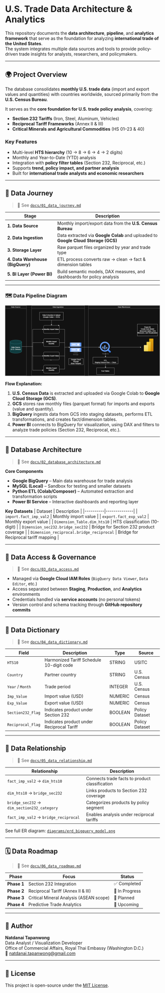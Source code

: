 # U.S. Trade Data Architecture & Analytics

This repository documents the **data architecture**, **pipeline**, and **analytics framework** that serve as the foundation for analyzing **international trade of the United States**.  
The system integrates multiple data sources and tools to provide policy-driven trade insights for analysts, researchers, and policymakers.

---

## 🌍 Project Overview

The database consolidates **monthly U.S. trade data** (import and export values and quantities) with countries worldwide, sourced primarily from the **U.S. Census Bureau**.

It serves as the **core foundation for U.S. trade policy analysis**, covering:
- **Section 232 Tariffs** (Iron, Steel, Aluminum, Vehicles)
- **Reciprocal Tariff Frameworks** (Annex II & III)
- **Critical Minerals and Agricultural Commodities** (HS 01–23 & 40)

### Key Features
- Multi-level **HTS hierarchy** (10 → 8 → 6 → 4 → 2 digits)
- Monthly and Year-to-Date (YTD) analysis
- Integration with **policy filter tables** (Section 232, Reciprocal, etc.)
- Supports **trend, policy impact, and partner analysis**
- Built for **international trade analysts and economic researchers**

---

## 🧭 Data Journey

> 🔗 See [`docs/01_data_journey.md`](docs/01_data_journey.md)

| Stage | Description |
|-------|--------------|
| **1. Data Source** | Monthly import/export data from the **U.S. Census Bureau** |
| **2. Data Ingestion** | Data extracted via **Google Colab** and uploaded to **Google Cloud Storage (GCS)** |
| **3. Storage Layer** | Raw parquet files organized by year and trade type |
| **4. Data Warehouse (BigQuery)** | ETL process converts raw → clean → fact & dimension tables |
| **5. BI Layer (Power BI)** | Build semantic models, DAX measures, and dashboards for policy analysis |

---

### 🗺️ Data Pipeline Diagram

![Data Pipeline Overview](Diagrams/Data%20pipeline%20Diagram.drawio.png)

**Flow Explanation:**
1. **U.S. Census Data** is extracted and uploaded via Google Colab to **Google Cloud Storage (GCS)**.  
2. **GCS** stores raw monthly files (parquet format) for imports and exports (value and quantity).  
3. **BigQuery** ingests data from GCS into staging datasets, performs ETL transformations, and creates fact/dimension tables.  
4. **Power BI** connects to BigQuery for visualization, using DAX and filters to analyze trade policies (Section 232, Reciprocal, etc.).

---

## 🧱 Database Architecture

> 🔗 See [`docs/02_database_architecture.md`](docs/02_database_architecture.md)

**Core Components**
- **Google BigQuery** – Main data warehouse for trade analysis  
- **MySQL (Local)** – Sandbox for testing and smaller datasets  
- **Python ETL (Colab/Composer)** – Automated extraction and transformation scripts  
- **Power BI Service** – Interactive dashboards and reporting layer  

**Key Datasets**
| Dataset | Description |
|----------|--------------|
| `import.fact_imp_val2` | Monthly import value |
| `export.fact_exp_val2` | Monthly export value |
| `Dimension_Table.dim_hts10` | HTS classification (10-digit) |
| `Dimension_sec232.bridge_sec232` | Bridge for Section 232 product coverage |
| `Dimension_reciprocal.bridge_reciprocal` | Bridge for Reciprocal tariff mapping |

---

## 🔐 Data Access & Governance

> 🔗 See [`docs/03_data_access.md`](docs/03_data_access.md)

- Managed via **Google Cloud IAM Roles** (`BigQuery Data Viewer`, `Data Editor`, etc.)  
- Access separated between **Staging**, **Production**, and **Analytics** environments  
- Credentials handled via **service accounts** (no personal tokens)  
- Version control and schema tracking through **GitHub repository commits**  

---

## 🧾 Data Dictionary

> 🔗 See [`docs/04_data_dictionary.md`](docs/04_data_dictionary.md)

| Field | Description | Type | Source |
|-------|--------------|------|--------|
| `HTS10` | Harmonized Tariff Schedule 10-digit code | STRING | USITC |
| `Country` | Partner country | STRING | U.S. Census |
| `Year` / `Month` | Trade period | INTEGER | U.S. Census |
| `Imp_Value` | Import value (USD) | NUMERIC | Census |
| `Exp_Value` | Export value (USD) | NUMERIC | Census |
| `Section232_Flag` | Indicates product under Section 232 | BOOLEAN | Policy Dataset |
| `Reciprocal_Flag` | Indicates product under Reciprocal Tariff | BOOLEAN | Policy Dataset |

---

## 🔗 Data Relationship

> 🔗 See [`docs/05_data_relationship.md`](docs/05_data_relationship.md)

| Relationship | Description |
|---------------|--------------|
| `fact_imp_val2` → `dim_hts10` | Connects trade facts to product classification |
| `dim_hts10` → `bridge_sec232` | Links products to Section 232 coverage |
| `bridge_sec232` → `dim_section232_category` | Categorizes products by policy segment |
| `fact_imp_val2` → `bridge_reciprocal` | Enables analysis under reciprocal tariffs |

See full ER diagram: [`diagrams/erd_bigquery_model.png`](diagrams/erd_bigquery_model.png)

---

## 🗓 Data Roadmap

> 🔗 See [`docs/06_data_roadmap.md`](docs/06_data_roadmap.md)

| Phase | Focus | Status |
|-------|--------|--------|
| **Phase 1** | Section 232 Integration | ✅ Completed |
| **Phase 2** | Reciprocal Tariff (Annex II & III) | 🔄 In Progress |
| **Phase 3** | Critical Mineral Analysis (ASEAN scope) | 🚀 Planned |
| **Phase 4** | Predictive Trade Analytics | 🧠 Upcoming |

---

## 👤 Author

**Natdanai Tapanwong**  
Data Analyst / Visualization Developer  
Office of Commercial Affairs, Royal Thai Embassy (Washington D.C.)  
📧 natdanai.tapanwong@gmail.com  

---

## 🪪 License

This project is open-source under the [MIT License](LICENSE).
